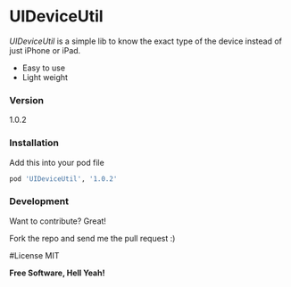 # UIDeviceUtil

*UIDeviceUtil* is a simple lib to know the exact type of the device instead of just iPhone or iPad.

  - Easy to use
  - Light weight

### Version
1.0.2

### Installation
Add this into your pod file
```sh
pod 'UIDeviceUtil', '1.0.2'
```

### Development

Want to contribute? Great!

Fork the repo and send me the pull request :)


#License
MIT


**Free Software, Hell Yeah!**
